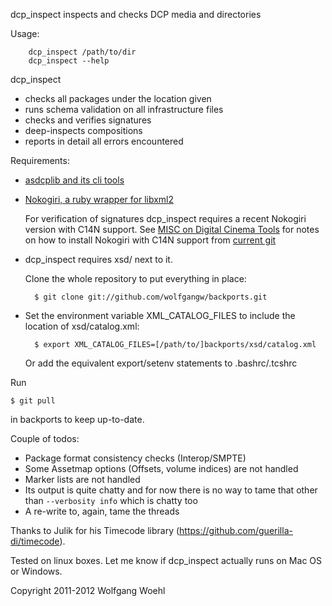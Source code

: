 dcp_inspect inspects and checks DCP media and directories

Usage:

        dcp_inspect /path/to/dir
        dcp_inspect --help

dcp_inspect

- checks all packages under the location given
- runs schema validation on all infrastructure files
- checks and verifies signatures
- deep-inspects compositions
- reports in detail all errors encountered

Requirements:

- [asdcplib and its cli tools](http://www.cinecert.com/asdcplib/)

- [Nokogiri, a ruby wrapper for libxml2](http://nokogiri.org/tutorials/installing_nokogiri.html)

    For verification of signatures dcp_inspect requires a recent Nokogiri version with C14N support. See [MISC on Digital Cinema Tools](https://github.com/wolfgangw/digital_cinema_tools/wiki/MISC) for notes on how to install Nokogiri with C14N support from [current git](https://github.com/tenderlove/nokogiri)

- dcp_inspect requires xsd/ next to it.

    Clone the whole repository to put everything in place:

        $ git clone git://github.com/wolfgangw/backports.git

- Set the environment variable XML_CATALOG_FILES to include the location of xsd/catalog.xml:

        $ export XML_CATALOG_FILES=[/path/to/]backports/xsd/catalog.xml

    Or add the equivalent export/setenv statements to .bashrc/.tcshrc

Run

    $ git pull

in backports to keep up-to-date.

Couple of todos:

- Package format consistency checks (Interop/SMPTE)
- Some Assetmap options (Offsets, volume indices) are not handled
- Marker lists are not handled
- Its output is quite chatty and for now there is no way to tame that other than `--verbosity info` which is chatty too
- A re-write to, again, tame the threads

Thanks to Julik for his Timecode library (https://github.com/guerilla-di/timecode).

Tested on linux boxes. Let me know if dcp_inspect actually runs on Mac OS or Windows.

Copyright 2011-2012 Wolfgang Woehl

